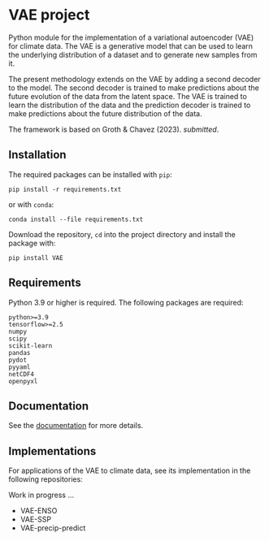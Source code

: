 # VAE project

Python module for the implementation of a variational autoencoder (VAE) for climate data. The VAE is a generative model that can be used to learn the underlying distribution of a dataset and to generate new samples from it.

The present methodology extends on the VAE by adding a second decoder to the model. The second decoder is trained to make predictions about the future evolution of the data from the latent space. The VAE is trained to learn the distribution of the data and the prediction decoder is trained to make predictions about the future distribution of the data.

The framework is based on Groth & Chavez (2023). _submitted_.


## Installation

The required packages can be installed with `pip`:

``` shell
pip install -r requirements.txt
```

or with `conda`:

``` shell
conda install --file requirements.txt
```

Download the repository, `cd` into the project directory and install the package with:

```shell
pip install VAE
```

## Requirements

Python 3.9 or higher is required. The following packages are required:

```
python>=3.9
tensorflow>=2.5
numpy
scipy
scikit-learn
pandas
pydot
pyyaml
netCDF4
openpyxl
```

## Documentation

See the [documentation](https://andr-groth.github.io/VAE-project/) for more details.


## Implementations

For applications of the VAE to climate data, see its implementation in the following repositories:

Work in progress ...
- VAE-ENSO
- VAE-SSP
- VAE-precip-predict